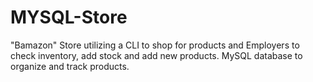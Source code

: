 # MYSQL-Store
"Bamazon" Store utilizing a CLI to shop for products and Employers to check inventory, add stock and add new products. MySQL database to organize and track products.
